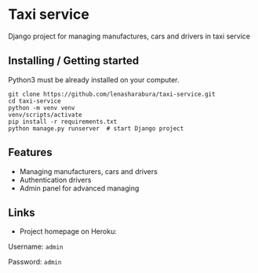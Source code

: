 # Taxi service

Django project for managing manufactures, cars and drivers in taxi service 

## Installing / Getting started

Python3 must be already installed on your computer.

```shell
git clone https://github.com/lenasharabura/taxi-service.git
cd taxi-service
python -m venv venv
venv/scripts/activate
pip install -r requirements.txt
python manage.py runserver  # start Django project
```

## Features

* Managing manufacturers, cars and drivers
* Authentication drivers
* Admin panel for advanced managing

## Links

- Project homepage on Heroku: 

Username: ```admin```

Password: ```admin```